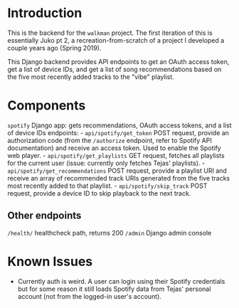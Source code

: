 # Introduction

This is the backend for the `walkman` project. The first iteration of this is essentially Juko pt 2, a recreation-from-scratch of a project I developed a couple years ago (Spring 2019).

This Django backend provides API endpoints to get an OAuth access token, get a list of device IDs, and get a list of song recommendations based on the five most recently added tracks to the "vibe" playlist.

# Components

`spotify` Django app: gets recommendations, OAuth access tokens, and a list of device IDs
  endpoints:
    - `api/spotify/get_token` POST request, provide an authorization code (from the `/authorize` endpoint, refer to Spotify API documentation) and receive an access token. Used to enable the Spotify web player.
    - `api/spotify/get_playlists` GET request, fetches all playlists for the current user (issue: currently only fetches Tejas' playlists).
    - `api/spotify/get_recommendations` POST request, provide a playlist URI and receive an array of recommended track URIs generated from the five tracks most recently added to that playlist.
    - `api/spotify/skip_track` POST request, provide a device ID to skip playback to the next track.


## Other endpoints

`/health/` healthcheck path, returns 200
`/admin` Django admin console

# Known Issues

- Currently auth is weird. A user can login using their Spotify credentials but for some reason it still loads Spotify data from Tejas' personal account (not from the logged-in user's account).
